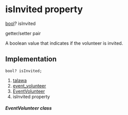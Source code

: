 
<div>

# isInvited property

</div>


[bool](https://api.flutter.dev/flutter/dart-core/bool-class.html)?
isInvited


getter/setter pair




A boolean value that indicates if the volunteer is invited.



## Implementation

``` language-dart
bool? isInvited;
```







1.  [talawa](../../index.html)
2.  [event_volunteer](../../models_events_event_volunteer/)
3.  [EventVolunteer](../../models_events_event_volunteer/EventVolunteer-class.html)
4.  isInvited property

##### EventVolunteer class







